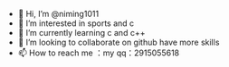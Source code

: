 - 👋 Hi, I’m @niming1011
- 👀 I’m interested in sports and c
- 🌱 I’m currently learning c and c++
- 💞️ I’m looking to collaborate on github have more skills
- 📫 How to reach me ：my qq：2915055618

<!---
niming1011/niming1011 is a ✨ special ✨ repository because its `README.md` (this file) appears on your GitHub profile.
You can click the Preview link to take a look at your changes.
--->
